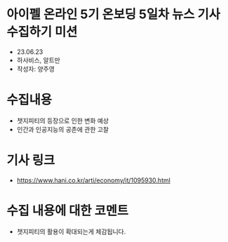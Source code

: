 # 아이펠 온라인 5기 온보딩 5일차 뉴스 기사 수집하기 미션
- 23.06.23
- 하사비스, 알트만
- 작성자: 양주영


# 수집내용
- 챗지피티의 등장으로 인한 변화 예상
- 인간과 인공지능의 공존에 관한 고찰


# 기사 링크
- https://www.hani.co.kr/arti/economy/it/1095930.html

 
# 수집 내용에 대한 코멘트
- 챗지피티의 활용이 확대되는게 체감됩니다.
